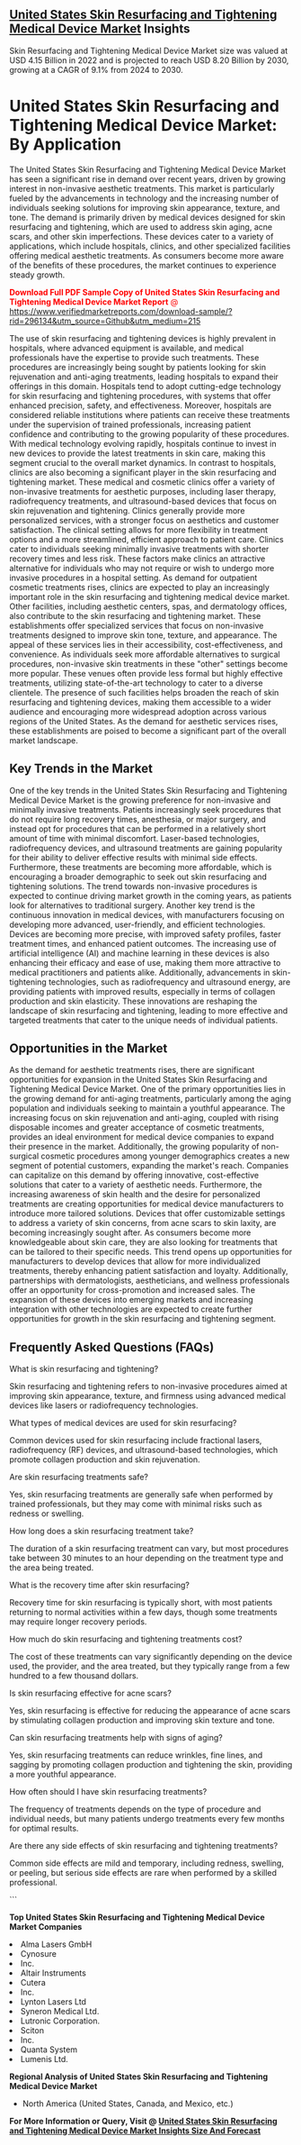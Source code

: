 <h2><a href="https://www.verifiedmarketreports.com/download-sample/?rid=296134&amp;utm_source=Github&amp;utm_medium=215" target="_blank">United States Skin Resurfacing and Tightening Medical Device Market</a> Insights</h2><p>Skin Resurfacing and Tightening Medical Device Market size was valued at USD 4.15 Billion in 2022 and is projected to reach USD 8.20 Billion by 2030, growing at a CAGR of 9.1% from 2024 to 2030.</p><p> <h1>United States Skin Resurfacing and Tightening Medical Device Market: By Application</h1> <p>The United States Skin Resurfacing and Tightening Medical Device Market has seen a significant rise in demand over recent years, driven by growing interest in non-invasive aesthetic treatments. This market is particularly fueled by the advancements in technology and the increasing number of individuals seeking solutions for improving skin appearance, texture, and tone. The demand is primarily driven by medical devices designed for skin resurfacing and tightening, which are used to address skin aging, acne scars, and other skin imperfections. These devices cater to a variety of applications, which include hospitals, clinics, and other specialized facilities offering medical aesthetic treatments. As consumers become more aware of the benefits of these procedures, the market continues to experience steady growth. <p><span class=""><span style="color: #ff0000;"><strong>Download Full PDF Sample Copy of United States Skin Resurfacing and Tightening Medical Device Market Report</strong> @ </span><a href="https://www.verifiedmarketreports.com/download-sample/?rid=296134&amp;utm_source=Github&amp;utm_medium=215" target="_blank">https://www.verifiedmarketreports.com/download-sample/?rid=296134&amp;utm_source=Github&amp;utm_medium=215</a></span></p> The use of skin resurfacing and tightening devices is highly prevalent in hospitals, where advanced equipment is available, and medical professionals have the expertise to provide such treatments. These procedures are increasingly being sought by patients looking for skin rejuvenation and anti-aging treatments, leading hospitals to expand their offerings in this domain. Hospitals tend to adopt cutting-edge technology for skin resurfacing and tightening procedures, with systems that offer enhanced precision, safety, and effectiveness. Moreover, hospitals are considered reliable institutions where patients can receive these treatments under the supervision of trained professionals, increasing patient confidence and contributing to the growing popularity of these procedures. With medical technology evolving rapidly, hospitals continue to invest in new devices to provide the latest treatments in skin care, making this segment crucial to the overall market dynamics. In contrast to hospitals, clinics are also becoming a significant player in the skin resurfacing and tightening market. These medical and cosmetic clinics offer a variety of non-invasive treatments for aesthetic purposes, including laser therapy, radiofrequency treatments, and ultrasound-based devices that focus on skin rejuvenation and tightening. Clinics generally provide more personalized services, with a stronger focus on aesthetics and customer satisfaction. The clinical setting allows for more flexibility in treatment options and a more streamlined, efficient approach to patient care. Clinics cater to individuals seeking minimally invasive treatments with shorter recovery times and less risk. These factors make clinics an attractive alternative for individuals who may not require or wish to undergo more invasive procedures in a hospital setting. As demand for outpatient cosmetic treatments rises, clinics are expected to play an increasingly important role in the skin resurfacing and tightening medical device market. Other facilities, including aesthetic centers, spas, and dermatology offices, also contribute to the skin resurfacing and tightening market. These establishments offer specialized services that focus on non-invasive treatments designed to improve skin tone, texture, and appearance. The appeal of these services lies in their accessibility, cost-effectiveness, and convenience. As individuals seek more affordable alternatives to surgical procedures, non-invasive skin treatments in these "other" settings become more popular. These venues often provide less formal but highly effective treatments, utilizing state-of-the-art technology to cater to a diverse clientele. The presence of such facilities helps broaden the reach of skin resurfacing and tightening devices, making them accessible to a wider audience and encouraging more widespread adoption across various regions of the United States. As the demand for aesthetic services rises, these establishments are poised to become a significant part of the overall market landscape. <h2>Key Trends in the Market</h2> <p>One of the key trends in the United States Skin Resurfacing and Tightening Medical Device Market is the growing preference for non-invasive and minimally invasive treatments. Patients increasingly seek procedures that do not require long recovery times, anesthesia, or major surgery, and instead opt for procedures that can be performed in a relatively short amount of time with minimal discomfort. Laser-based technologies, radiofrequency devices, and ultrasound treatments are gaining popularity for their ability to deliver effective results with minimal side effects. Furthermore, these treatments are becoming more affordable, which is encouraging a broader demographic to seek out skin resurfacing and tightening solutions. The trend towards non-invasive procedures is expected to continue driving market growth in the coming years, as patients look for alternatives to traditional surgery. Another key trend is the continuous innovation in medical devices, with manufacturers focusing on developing more advanced, user-friendly, and efficient technologies. Devices are becoming more precise, with improved safety profiles, faster treatment times, and enhanced patient outcomes. The increasing use of artificial intelligence (AI) and machine learning in these devices is also enhancing their efficacy and ease of use, making them more attractive to medical practitioners and patients alike. Additionally, advancements in skin-tightening technologies, such as radiofrequency and ultrasound energy, are providing patients with improved results, especially in terms of collagen production and skin elasticity. These innovations are reshaping the landscape of skin resurfacing and tightening, leading to more effective and targeted treatments that cater to the unique needs of individual patients. <h2>Opportunities in the Market</h2> <p>As the demand for aesthetic treatments rises, there are significant opportunities for expansion in the United States Skin Resurfacing and Tightening Medical Device Market. One of the primary opportunities lies in the growing demand for anti-aging treatments, particularly among the aging population and individuals seeking to maintain a youthful appearance. The increasing focus on skin rejuvenation and anti-aging, coupled with rising disposable incomes and greater acceptance of cosmetic treatments, provides an ideal environment for medical device companies to expand their presence in the market. Additionally, the growing popularity of non-surgical cosmetic procedures among younger demographics creates a new segment of potential customers, expanding the market's reach. Companies can capitalize on this demand by offering innovative, cost-effective solutions that cater to a variety of aesthetic needs. Furthermore, the increasing awareness of skin health and the desire for personalized treatments are creating opportunities for medical device manufacturers to introduce more tailored solutions. Devices that offer customizable settings to address a variety of skin concerns, from acne scars to skin laxity, are becoming increasingly sought after. As consumers become more knowledgeable about skin care, they are also looking for treatments that can be tailored to their specific needs. This trend opens up opportunities for manufacturers to develop devices that allow for more individualized treatments, thereby enhancing patient satisfaction and loyalty. Additionally, partnerships with dermatologists, aestheticians, and wellness professionals offer an opportunity for cross-promotion and increased sales. The expansion of these devices into emerging markets and increasing integration with other technologies are expected to create further opportunities for growth in the skin resurfacing and tightening segment. <h2>Frequently Asked Questions (FAQs)</h2> <p>What is skin resurfacing and tightening?</p> <p>Skin resurfacing and tightening refers to non-invasive procedures aimed at improving skin appearance, texture, and firmness using advanced medical devices like lasers or radiofrequency technologies.</p> <p>What types of medical devices are used for skin resurfacing?</p> <p>Common devices used for skin resurfacing include fractional lasers, radiofrequency (RF) devices, and ultrasound-based technologies, which promote collagen production and skin rejuvenation.</p> <p>Are skin resurfacing treatments safe?</p> <p>Yes, skin resurfacing treatments are generally safe when performed by trained professionals, but they may come with minimal risks such as redness or swelling.</p> <p>How long does a skin resurfacing treatment take?</p> <p>The duration of a skin resurfacing treatment can vary, but most procedures take between 30 minutes to an hour depending on the treatment type and the area being treated.</p> <p>What is the recovery time after skin resurfacing?</p> <p>Recovery time for skin resurfacing is typically short, with most patients returning to normal activities within a few days, though some treatments may require longer recovery periods.</p> <p>How much do skin resurfacing and tightening treatments cost?</p> <p>The cost of these treatments can vary significantly depending on the device used, the provider, and the area treated, but they typically range from a few hundred to a few thousand dollars.</p> <p>Is skin resurfacing effective for acne scars?</p> <p>Yes, skin resurfacing is effective for reducing the appearance of acne scars by stimulating collagen production and improving skin texture and tone.</p> <p>Can skin resurfacing treatments help with signs of aging?</p> <p>Yes, skin resurfacing treatments can reduce wrinkles, fine lines, and sagging by promoting collagen production and tightening the skin, providing a more youthful appearance.</p> <p>How often should I have skin resurfacing treatments?</p> <p>The frequency of treatments depends on the type of procedure and individual needs, but many patients undergo treatments every few months for optimal results.</p> <p>Are there any side effects of skin resurfacing and tightening treatments?</p> <p>Common side effects are mild and temporary, including redness, swelling, or peeling, but serious side effects are rare when performed by a skilled professional.</p> ```</p><p><strong>Top United States Skin Resurfacing and Tightening Medical Device Market Companies</strong></p><div data-test-id=""><p><li>Alma Lasers GmbH</li><li> Cynosure</li><li> Inc.</li><li> Altair Instruments</li><li> Cutera</li><li> Inc.</li><li> Lynton Lasers Ltd</li><li> Syneron Medical Ltd.</li><li> Lutronic Corporation.</li><li> Sciton</li><li> Inc.</li><li> Quanta System</li><li> Lumenis Ltd.</li></p><div><strong>Regional Analysis of&nbsp;United States Skin Resurfacing and Tightening Medical Device Market</strong></div><ul><li dir="ltr"><p dir="ltr">North America&nbsp;(United States, Canada, and Mexico, etc.)</p></li></ul><p><strong>For More Information or Query, Visit @&nbsp;</strong><strong><a href="https://www.verifiedmarketreports.com/product/skin-resurfacing-and-tightening-medical-device-market/?utm_source=Github&amp;utm_medium=215" target="_blank">United States Skin Resurfacing and Tightening Medical Device Market Insights Size And Forecast</a></strong></p></div>
